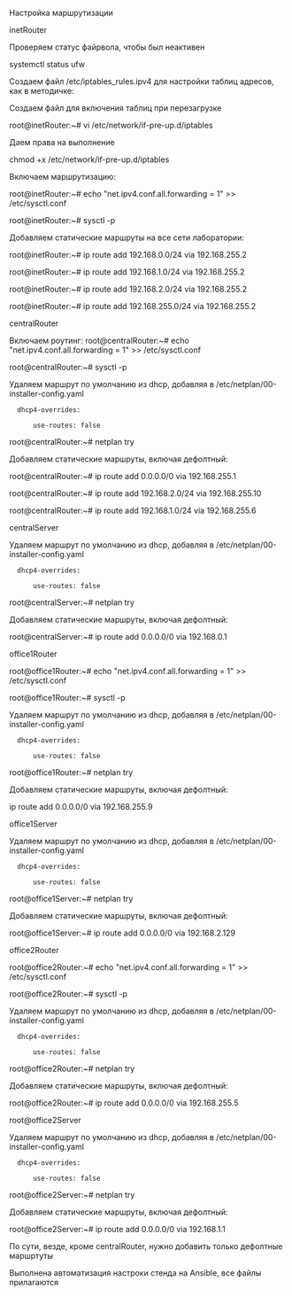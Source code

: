 Настройка маршрутизации

inetRouter

Проверяем статус файрвола, чтобы был неактивен

systemctl status ufw

Создаем файл /etc/iptables_rules.ipv4 для настройки таблиц адресов, как в методичке:

Создаем файл для включения таблиц при перезагрузке

root@inetRouter:~# vi /etc/network/if-pre-up.d/iptables

Даем права на выполнение

chmod +x /etc/network/if-pre-up.d/iptables 

Включаем маршрутизацию:

root@inetRouter:~# echo "net.ipv4.conf.all.forwarding = 1" >> /etc/sysctl.conf

root@inetRouter:~# sysctl -p

Добавляем статические маршруты на все сети лаборатории:

root@inetRouter:~# ip route add 192.168.0.0/24 via 192.168.255.2

root@inetRouter:~# ip route add 192.168.1.0/24 via 192.168.255.2

root@inetRouter:~# ip route add 192.168.2.0/24 via 192.168.255.2

root@inetRouter:~# ip route add 192.168.255.0/24 via 192.168.255.2


centralRouter

Включаем роутинг:
root@centralRouter:~# echo "net.ipv4.conf.all.forwarding = 1" >> /etc/sysctl.conf

root@centralRouter:~# sysctl -p

Удаляем маршрут по умолчанию из dhcp, добавляя в /etc/netplan/00-installer-config.yaml

      dhcp4-overrides:

          use-routes: false

root@centralRouter:~# netplan try

Добавляем статические маршруты, включая дефолтный:

root@centralRouter:~#  ip route add 0.0.0.0/0 via 192.168.255.1

root@centralRouter:~#  ip route add 192.168.2.0/24 via 192.168.255.10

root@centralRouter:~#  ip route add 192.168.1.0/24 via 192.168.255.6


centralServer

Удаляем маршрут по умолчанию из dhcp, добавляя в /etc/netplan/00-installer-config.yaml

      dhcp4-overrides:

          use-routes: false

root@centralServer:~# netplan try

Добавляем статические маршруты, включая дефолтный:

root@centralServer:~# ip route add 0.0.0.0/0 via 192.168.0.1


office1Router

root@office1Router:~# echo "net.ipv4.conf.all.forwarding = 1" >> /etc/sysctl.conf

root@office1Router:~# sysctl -p

Удаляем маршрут по умолчанию из dhcp, добавляя в /etc/netplan/00-installer-config.yaml

      dhcp4-overrides:

          use-routes: false

root@office1Router:~# netplan try

Добавляем статические маршруты, включая дефолтный:

ip route add 0.0.0.0/0 via 192.168.255.9


office1Server

Удаляем маршрут по умолчанию из dhcp, добавляя в /etc/netplan/00-installer-config.yaml

      dhcp4-overrides:

          use-routes: false

root@office1Server:~# netplan try

Добавляем статические маршруты, включая дефолтный:

root@office1Server:~# ip route add 0.0.0.0/0 via 192.168.2.129


office2Router

root@office2Router:~# echo "net.ipv4.conf.all.forwarding = 1" >> /etc/sysctl.conf

root@office2Router:~# sysctl -p

Удаляем маршрут по умолчанию из dhcp, добавляя в /etc/netplan/00-installer-config.yaml

      dhcp4-overrides:

          use-routes: false

root@office2Router:~# netplan try

Добавляем статические маршруты, включая дефолтный:

root@office2Router:~# ip route add 0.0.0.0/0 via 192.168.255.5


root@office2Server

Удаляем маршрут по умолчанию из dhcp, добавляя в /etc/netplan/00-installer-config.yaml

      dhcp4-overrides:

          use-routes: false

root@office2Server:~# netplan try

Добавляем статические маршруты, включая дефолтный:

root@office2Server:~# ip route add 0.0.0.0/0 via 192.168.1.1

По сути, везде, кроме centralRouter, нужно добавить только дефолтные маршртуты

Выполнена автоматизация настроки стенда на Ansible, все файлы прилагаются